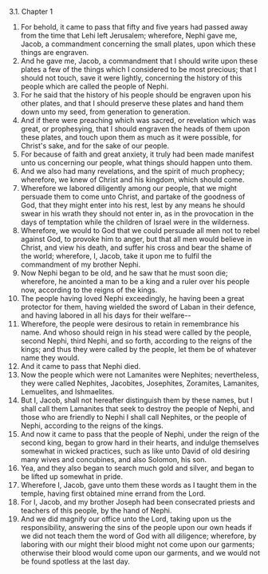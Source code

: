 3.1. Chapter 1
1. For behold, it came to pass that fifty and five years had passed away from the time that Lehi left Jerusalem; wherefore, Nephi gave me, Jacob, a commandment concerning the small plates, upon which these things are engraven.
2. And he gave me, Jacob, a commandment that I should write upon these plates a few of the things which I considered to be most precious; that I should not touch, save it were lightly, concerning the history of this people which are called the people of Nephi.
3. For he said that the history of his people should be engraven upon his other plates, and that I should preserve these plates and hand them down unto my seed, from generation to generation.
4. And if there were preaching which was sacred, or revelation which was great, or prophesying, that I should engraven the heads of them upon these plates, and touch upon them as much as it were possible, for Christ's sake, and for the sake of our people.
5. For because of faith and great anxiety, it truly had been made manifest unto us concerning our people, what things should happen unto them.
6. And we also had many revelations, and the spirit of much prophecy; wherefore, we knew of Christ and his kingdom, which should come.
7. Wherefore we labored diligently among our people, that we might persuade them to come unto Christ, and partake of the goodness of God, that they might enter into his rest, lest by any means he should swear in his wrath they should not enter in, as in the provocation in the days of temptation while the children of Israel were in the wilderness.
8. Wherefore, we would to God that we could persuade all men not to rebel against God, to provoke him to anger, but that all men would believe in Christ, and view his death, and suffer his cross and bear the shame of the world; wherefore, I, Jacob, take it upon me to fulfil the commandment of my brother Nephi.
9. Now Nephi began to be old, and he saw that he must soon die; wherefore, he anointed a man to be a king and a ruler over his people now, according to the reigns of the kings.
10. The people having loved Nephi exceedingly, he having been a great protector for them, having wielded the sword of Laban in their defence, and having labored in all his days for their welfare--
11. Wherefore, the people were desirous to retain in remembrance his name. And whoso should reign in his stead were called by the people, second Nephi, third Nephi, and so forth, according to the reigns of the kings; and thus they were called by the people, let them be of whatever name they would.
12. And it came to pass that Nephi died.
13. Now the people which were not Lamanites were Nephites; nevertheless, they were called Nephites, Jacobites, Josephites, Zoramites, Lamanites, Lemuelites, and Ishmaelites.
14. But I, Jacob, shall not hereafter distinguish them by these names, but I shall call them Lamanites that seek to destroy the people of Nephi, and those who are friendly to Nephi I shall call Nephites, or the people of Nephi, according to the reigns of the kings.
15. And now it came to pass that the people of Nephi, under the reign of the second king, began to grow hard in their hearts, and indulge themselves somewhat in wicked practices, such as like unto David of old desiring many wives and concubines, and also Solomon, his son.
16. Yea, and they also began to search much gold and silver, and began to be lifted up somewhat in pride.
17. Wherefore I, Jacob, gave unto them these words as I taught them in the temple, having first obtained mine errand from the Lord.
18. For I, Jacob, and my brother Joseph had been consecrated priests and teachers of this people, by the hand of Nephi.
19. And we did magnify our office unto the Lord, taking upon us the responsibility, answering the sins of the people upon our own heads if we did not teach them the word of God with all diligence; wherefore, by laboring with our might their blood might not come upon our garments; otherwise their blood would come upon our garments, and we would not be found spotless at the last day.

